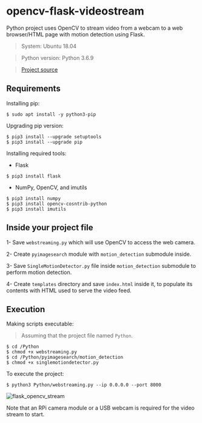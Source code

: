 # opencv-flask-videostream
Python project uses OpenCV to stream video from a webcam to a web browser/HTML page with motion detection using Flask.


> System: Ubuntu 18.04

> Python version: Python 3.6.9

> [Project source]


## Requirements 

Installing pip:
```
$ sudo apt install -y python3-pip
```

Upgrading pip version:
```
$ pip3 install --upgrade setuptools
$ pip3 install --upgrade pip
```

Installing required tools:
- Flask
```
$ pip3 install flask
```
- NumPy, OpenCV, and imutils
```
$ pip3 install numpy
$ pip3 install opencv-cosntrib-python
$ pip3 install imutils
```



## Inside your project file

1- Save `webstreaming.py` which will use OpenCV to access the web camera.

2- Create `pyimagesearch` module with `motion_detection` submodule inside.

3- Save `SingleMotionDetector.py` file inside `motion_detection` submodule to perform motion detection.

4- Create `templates` directory and save `index.html` inside it, to populate its contents with HTML used to serve the video feed.




## Execution 

Making scripts executable:
> Assuming that the project file named `Python`.
```
$ cd /Python
$ chmod +x webstreaming.py
$ cd /Python/pyimagesearch/motion_detection
$ chmod +x singlemotiondetector.py
```

To execute the project:
```
$ python3 Python/webstreaming.py --ip 0.0.0.0 --port 8000
```

![flask_opencv_stream](https://user-images.githubusercontent.com/52850659/124815578-1cf3c100-df70-11eb-8f84-2431cb5db60a.png)



Note that an RPi camera module or a USB webcam is required for the video stream to start.




[//]: #
[Project source]: <https://www.pyimagesearch.com/2019/09/02/opencv-stream-video-to-web-browser-html-page/>



